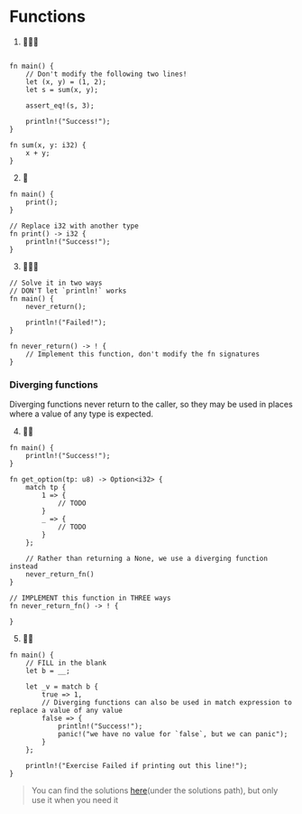 # Functions

1. 🌟🌟🌟

```rust,editable

fn main() {
    // Don't modify the following two lines!
    let (x, y) = (1, 2);
    let s = sum(x, y);

    assert_eq!(s, 3);

    println!("Success!");
}

fn sum(x, y: i32) {
    x + y;
}
```

2. 🌟

```rust,editable
fn main() {
    print();
}

// Replace i32 with another type
fn print() -> i32 {
    println!("Success!");
}
```

3. 🌟🌟🌟

```rust,editable
// Solve it in two ways
// DON'T let `println!` works
fn main() {
    never_return();

    println!("Failed!");
}

fn never_return() -> ! {
    // Implement this function, don't modify the fn signatures
}
```

### Diverging functions

Diverging functions never return to the caller, so they may be used in places where a value of any type is expected.

4. 🌟🌟

```rust,editable
fn main() {
    println!("Success!");
}

fn get_option(tp: u8) -> Option<i32> {
    match tp {
        1 => {
            // TODO
        }
        _ => {
            // TODO
        }
    };

    // Rather than returning a None, we use a diverging function instead
    never_return_fn()
}

// IMPLEMENT this function in THREE ways
fn never_return_fn() -> ! {

}
```

5. 🌟🌟

```rust,editable
fn main() {
    // FILL in the blank
    let b = __;

    let _v = match b {
        true => 1,
        // Diverging functions can also be used in match expression to replace a value of any value
        false => {
            println!("Success!");
            panic!("we have no value for `false`, but we can panic");
        }
    };

    println!("Exercise Failed if printing out this line!");
}
```

> You can find the solutions [here](https://github.com/sunface/rust-by-practice)(under the solutions path), but only use it when you need it

